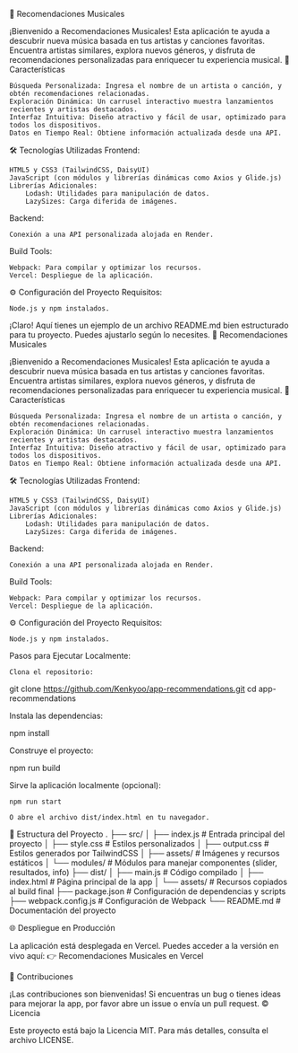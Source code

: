 🎵 Recomendaciones Musicales

¡Bienvenido a Recomendaciones Musicales!
Esta aplicación te ayuda a descubrir nueva música basada en tus artistas y canciones favoritas. Encuentra artistas similares, explora nuevos géneros, y disfruta de recomendaciones personalizadas para enriquecer tu experiencia musical.
🚀 Características

    Búsqueda Personalizada: Ingresa el nombre de un artista o canción, y obtén recomendaciones relacionadas.
    Exploración Dinámica: Un carrusel interactivo muestra lanzamientos recientes y artistas destacados.
    Interfaz Intuitiva: Diseño atractivo y fácil de usar, optimizado para todos los dispositivos.
    Datos en Tiempo Real: Obtiene información actualizada desde una API.

🛠️ Tecnologías Utilizadas
Frontend:

    HTML5 y CSS3 (TailwindCSS, DaisyUI)
    JavaScript (con módulos y librerías dinámicas como Axios y Glide.js)
    Librerías Adicionales:
        Lodash: Utilidades para manipulación de datos.
        LazySizes: Carga diferida de imágenes.

Backend:

    Conexión a una API personalizada alojada en Render.

Build Tools:

    Webpack: Para compilar y optimizar los recursos.
    Vercel: Despliegue de la aplicación.

⚙️ Configuración del Proyecto
Requisitos:

    Node.js y npm instalados.

¡Claro! Aquí tienes un ejemplo de un archivo README.md bien estructurado para tu proyecto. Puedes ajustarlo según lo necesites.
🎵 Recomendaciones Musicales

¡Bienvenido a Recomendaciones Musicales!
Esta aplicación te ayuda a descubrir nueva música basada en tus artistas y canciones favoritas. Encuentra artistas similares, explora nuevos géneros, y disfruta de recomendaciones personalizadas para enriquecer tu experiencia musical.
🚀 Características

    Búsqueda Personalizada: Ingresa el nombre de un artista o canción, y obtén recomendaciones relacionadas.
    Exploración Dinámica: Un carrusel interactivo muestra lanzamientos recientes y artistas destacados.
    Interfaz Intuitiva: Diseño atractivo y fácil de usar, optimizado para todos los dispositivos.
    Datos en Tiempo Real: Obtiene información actualizada desde una API.

🛠️ Tecnologías Utilizadas
Frontend:

    HTML5 y CSS3 (TailwindCSS, DaisyUI)
    JavaScript (con módulos y librerías dinámicas como Axios y Glide.js)
    Librerías Adicionales:
        Lodash: Utilidades para manipulación de datos.
        LazySizes: Carga diferida de imágenes.

Backend:

    Conexión a una API personalizada alojada en Render.

Build Tools:

    Webpack: Para compilar y optimizar los recursos.
    Vercel: Despliegue de la aplicación.

⚙️ Configuración del Proyecto
Requisitos:

    Node.js y npm instalados.

Pasos para Ejecutar Localmente:

    Clona el repositorio:

git clone https://github.com/Kenkyoo/app-recommendations.git
cd app-recommendations

Instala las dependencias:

npm install

Construye el proyecto:

npm run build

Sirve la aplicación localmente (opcional):

    npm run start

    O abre el archivo dist/index.html en tu navegador.

📁 Estructura del Proyecto
.
├── src/
│   ├── index.js          # Entrada principal del proyecto
│   ├── style.css         # Estilos personalizados
│   ├── output.css        # Estilos generados por TailwindCSS
│   ├── assets/           # Imágenes y recursos estáticos
│   └── modules/          # Módulos para manejar componentes (slider, resultados, info)
├── dist/
│   ├── main.js           # Código compilado
│   ├── index.html        # Página principal de la app
│   └── assets/           # Recursos copiados al build final
├── package.json          # Configuración de dependencias y scripts
├── webpack.config.js     # Configuración de Webpack
└── README.md             # Documentación del proyecto

🌐 Despliegue en Producción

La aplicación está desplegada en Vercel. Puedes acceder a la versión en vivo aquí:
👉 Recomendaciones Musicales en Vercel

🤝 Contribuciones

¡Las contribuciones son bienvenidas!
Si encuentras un bug o tienes ideas para mejorar la app, por favor abre un issue o envía un pull request.
©️ Licencia

Este proyecto está bajo la Licencia MIT. Para más detalles, consulta el archivo LICENSE.
